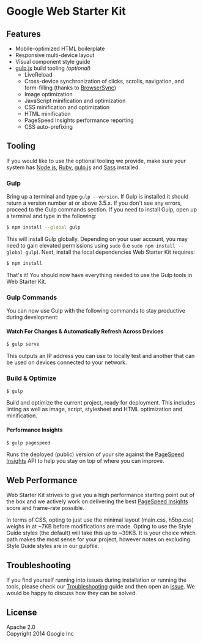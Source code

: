 # Google Web Starter Kit

## Features

* Mobile-optimized HTML boilerplate
* Responsive multi-device layout
* Visual component style guide
* [gulp.js](http://gulpjs.com) build tooling *(optional)*
  * LiveReload
  * Cross-device synchronization of clicks, scrolls, navigation, and form-filling (thanks to [BrowserSync](http://browsersync.io/))
  * Image optimization
  * JavaScript minification and optimization
  * CSS minification and optimization
  * HTML minification
  * PageSpeed Insights performance reporting
  * CSS auto-prefixing

## Tooling

If you would like to use the optional tooling we provide, make sure your system has [Node.js](http://nodejs.org), [Ruby](https://www.ruby-lang.org/), [gulp.js](http://gulpjs.com) and [Sass](http://sass-lang.com/install) installed.

### Gulp

Bring up a terminal and type `gulp --version`. If Gulp is installed it should return a version number at or above 3.5.x. If you don't see any errors, proceed to the Gulp commands section. If you need to install Gulp, open up a terminal and type in the following:

```sh
$ npm install --global gulp
```

This will install Gulp globally. Depending on your user account, you may need to gain elevated permissions using `sudo` (i.e `sudo npm install --global gulp`). Next, install the local dependencies Web Starter Kit requires:

```sh
$ npm install
```

That's it! You should now have everything needed to use the Gulp tools in Web Starter Kit.

### Gulp Commands

You can now use Gulp with the following commands to stay productive during development:

#### Watch For Changes & Automatically Refresh Across Devices

```sh
$ gulp serve
```

This outputs an IP address you can use to locally test and another that can be used on devices connected to your network.

### Build & Optimize

```sh
$ gulp
```

Build and optimize the current project, ready for deployment. This includes linting as well as image, script, stylesheet and HTML optimization and minification.

#### Performance Insights

```sh
$ gulp pagespeed
```

Runs the deployed (public) version of your site against the [PageSpeed Insights](https://developers.google.com/speed/pagespeed/insights/) API to help you stay on top of where you can improve.

## Web Performance

Web Starter Kit strives to give you a high performance starting point out of the box and we actively work on delivering the best [PageSpeed Insights](https://developers.google.com/speed/pagespeed/insights/) score and frame-rate possible.

In terms of CSS, opting to just use the minimal layout (main.css, h5bp.css) weighs in at ~7KB before modifications are made. Opting to use the Style Guide styles (the default) will take this up to ~39KB. It is your choice which path makes the most sense for your project, however notes on excluding Style Guide styles are in our gulpfile.


## Troubleshooting

If you find yourself running into issues during installation or running the tools, please check our [Troubleshooting](https://github.com/google/web-starter-kit) guide and then open an [issue](https://github.com/google/web-starter-kit/issues). We would be happy to discuss how they can be solved.


## License

Apache 2.0  
Copyright 2014 Google Inc
